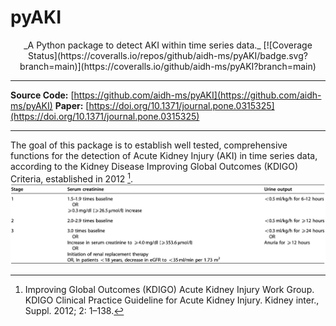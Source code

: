# pyAKI

<p style="text-align:center;" markdown="1">
_A Python package to detect AKI within time series data._
[![Coverage Status](https://coveralls.io/repos/github/aidh-ms/pyAKI/badge.svg?branch=main)](https://coveralls.io/github/aidh-ms/pyAKI?branch=main)
</p>

---

**Source Code:** [https://github.com/aidh-ms/pyAKI](https://github.com/aidh-ms/pyAKI)
**Paper:** [https://doi.org/10.1371/journal.pone.0315325](https://doi.org/10.1371/journal.pone.0315325)

---

The goal of this package is to establish well tested, comprehensive functions for the detection of Acute Kidney Injury (AKI) in time series data, according to the Kidney Disease Improving Global Outcomes (KDIGO) Criteria, established in 2012 [^kdigo].
![](img/kdigo_criteria.png)



[^kdigo]: Improving Global Outcomes (KDIGO) Acute Kidney Injury Work Group. KDIGO Clinical Practice Guideline for Acute Kidney Injury. Kidney inter., Suppl. 2012; 2: 1–138.
